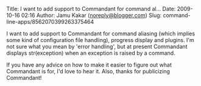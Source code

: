 Title: I want to add support to Commandant for command al...
Date: 2009-10-16 02:16
Author: Jamu Kakar (noreply@blogger.com)
Slug: command-line-apps/8562070399263375464

I want to add support to Commandant for command aliasing (which implies
some kind of configuration file handling), progress display and plugins.
I'm not sure what you mean by 'error handling', but at present
Commandant displays str(exception) when an exception is raised by a
command.  
  
If you have any advice on how to make it easier to figure out what
Commandant is for, I'd love to hear it. Also, thanks for publicizing
Commandant!


